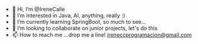 - 👋 Hi, I’m @IreneCalle
- 👀 I’m interested in Java, AI, anything, really :)
- 🌱 I’m currently learning SpringBoot, so much to see...
- 💞️ I’m looking to collaborate on junior projects, let's do this
- 📫 How to reach me ...drop me a line! ireneccprogramacion@gmail.com

<!---
IreneCalle/IreneCalle is a ✨ special ✨ repository because its `README.md` (this file) appears on your GitHub profile.
You can click the Preview link to take a look at your changes.
--->
